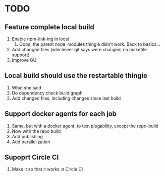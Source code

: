 # TODO

## Feature complete local build

1. Enable npm-link-ing in local
    1. Oops, the parent node_modules thingie didn't work. Back to basics...
1. Add changed files (whichever git says were changed, no makefile support)
1. Improve GUI

## Local build should use the restartable thingie

1. What she said
1. Do dependency check build graph
1. Add changed files, including changes since last build


## Support docker agents for each job

1. Same, but with a docker agent, to test plugability, except the repo-build
1. Now with the repo build
1. Add publishing
1. Add parallelization

## Supoprt Circle CI

1. Make it so that it works in Circle CI

